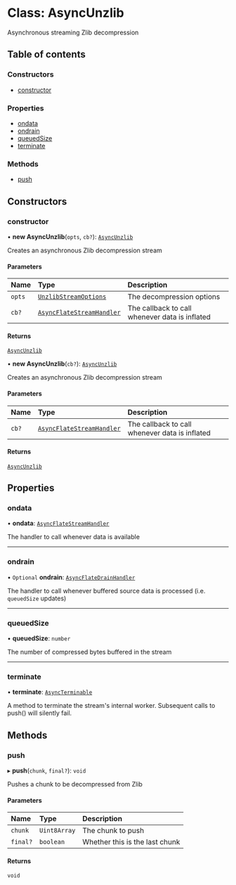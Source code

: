 # Class: AsyncUnzlib

Asynchronous streaming Zlib decompression

## Table of contents

### Constructors

- [constructor](AsyncUnzlib.md#constructor)

### Properties

- [ondata](AsyncUnzlib.md#ondata)
- [ondrain](AsyncUnzlib.md#ondrain)
- [queuedSize](AsyncUnzlib.md#queuedsize)
- [terminate](AsyncUnzlib.md#terminate)

### Methods

- [push](AsyncUnzlib.md#push)

## Constructors

### constructor

• **new AsyncUnzlib**(`opts`, `cb?`): [`AsyncUnzlib`](AsyncUnzlib.md)

Creates an asynchronous Zlib decompression stream

#### Parameters

| Name | Type | Description |
| :------ | :------ | :------ |
| `opts` | [`UnzlibStreamOptions`](../interfaces/UnzlibStreamOptions.md) | The decompression options |
| `cb?` | [`AsyncFlateStreamHandler`](../README.md#asyncflatestreamhandler) | The callback to call whenever data is inflated |

#### Returns

[`AsyncUnzlib`](AsyncUnzlib.md)

• **new AsyncUnzlib**(`cb?`): [`AsyncUnzlib`](AsyncUnzlib.md)

Creates an asynchronous Zlib decompression stream

#### Parameters

| Name | Type | Description |
| :------ | :------ | :------ |
| `cb?` | [`AsyncFlateStreamHandler`](../README.md#asyncflatestreamhandler) | The callback to call whenever data is inflated |

#### Returns

[`AsyncUnzlib`](AsyncUnzlib.md)

## Properties

### ondata

• **ondata**: [`AsyncFlateStreamHandler`](../README.md#asyncflatestreamhandler)

The handler to call whenever data is available

___

### ondrain

• `Optional` **ondrain**: [`AsyncFlateDrainHandler`](../README.md#asyncflatedrainhandler)

The handler to call whenever buffered source data is processed (i.e. `queuedSize` updates)

___

### queuedSize

• **queuedSize**: `number`

The number of compressed bytes buffered in the stream

___

### terminate

• **terminate**: [`AsyncTerminable`](../interfaces/AsyncTerminable.md)

A method to terminate the stream's internal worker. Subsequent calls to
push() will silently fail.

## Methods

### push

▸ **push**(`chunk`, `final?`): `void`

Pushes a chunk to be decompressed from Zlib

#### Parameters

| Name | Type | Description |
| :------ | :------ | :------ |
| `chunk` | `Uint8Array` | The chunk to push |
| `final?` | `boolean` | Whether this is the last chunk |

#### Returns

`void`
